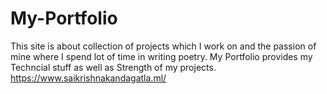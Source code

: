 # My-Portfolio
 This site is about collection of projects which I work on and the passion of mine where I spend lot of time in writing poetry.
 My Portfolio provides my Techncial stuff as well as Strength of my projects.
 https://www.saikrishnakandagatla.ml/
